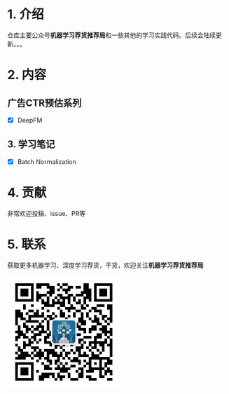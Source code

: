 # 1. 介绍
仓库主要公众号**机器学习荐货推荐局**和一些其他的学习实践代码。后续会陆续更新。。。

# 2. 内容
## 广告CTR预估系列
- [x] DeepFM

## 3. 学习笔记
- [x] Batch Normalization

# 4. 贡献
非常欢迎投稿、issue、PR等

# 5. 联系
获取更多机器学习、深度学习荐货，干货，欢迎关注**机器学习荐货推荐局**


![机器学习荐货推荐局](./Pictures/公众号.jpg)

